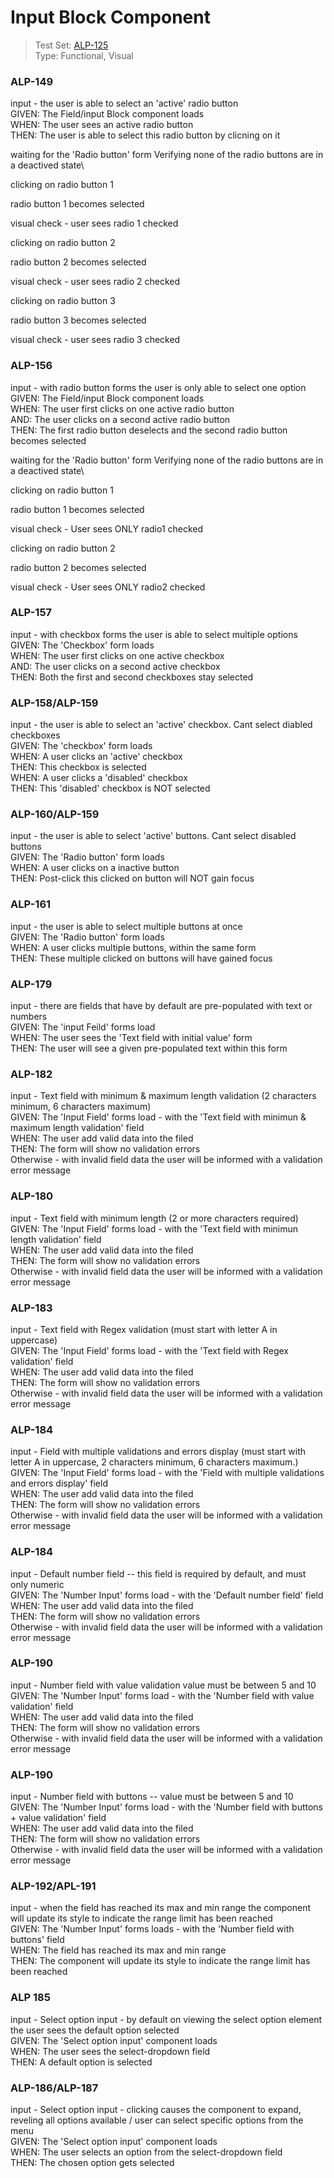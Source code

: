# Input Block Component
> Test Set: [ALP-125](https://everfi.atlassian.net/browse/ALP-125)    
Type: Functional, Visual  

<!-- include: cypress/integration/inputBlock.js -->

### ALP-149

input - the user is able to select an \'active\' radio button\
GIVEN: The Field/input Block component loads\
WHEN: The user sees an active radio button\
THEN: The user is able to select this radio button by clicning on it

waiting for the 'Radio button' form
Verifying none of the radio buttons are in a deactived state\

clicking on radio button 1

radio button 1 becomes selected

visual check - user sees radio 1 checked

clicking on radio button 2

radio button 2 becomes selected

visual check - user sees radio 2 checked

clicking on radio button 3

radio button 3 becomes selected

visual check - user sees radio 3 checked

### ALP-156

input - with radio button forms the user is only able to select one option\
GIVEN: The Field/input Block component loads\
WHEN: The user first clicks on one active radio button\
AND: The user clicks on a second active radio button\
THEN: The first radio button deselects and the second radio button becomes selected

waiting for the 'Radio button' form
Verifying none of the radio buttons are in a deactived state\

clicking on radio button 1

radio button 1 becomes selected

visual check -  User sees ONLY radio1 checked

clicking on radio button 2

radio button 2 becomes selected

visual check -  User sees ONLY radio2 checked

### ALP-157

input - with checkbox forms the user is able to select multiple options\
GIVEN: The 'Checkbox' form loads\
WHEN: The user first clicks on one active checkbox\
AND: The user clicks on a second active checkbox\
THEN: Both the first and second checkboxes stay selected

### ALP-158/ALP-159

input - the user is able to select an \'active\' checkbox. Cant select diabled checkboxes\
GIVEN: The 'checkbox' form loads\
WHEN: A user clicks an 'active' checkbox\
THEN: This checkbox is selected\
WHEN: A user clicks a 'disabled' checkbox\
THEN: This 'disabled' checkbox is NOT selected

### ALP-160/ALP-159

input - the user is able to select \'active\' buttons. Cant select disabled buttons\
GIVEN: The 'Radio button' form loads\
WHEN: A user clicks on a inactive button\
THEN: Post-click this clicked on button will NOT gain focus

### ALP-161

input - the user is able to select multiple buttons at once\
GIVEN: The 'Radio button' form loads\
WHEN: A user clicks multiple buttons, within the same form\
THEN: These multiple clicked on buttons will have gained focus

### ALP-179

input - there are fields that have by default are pre-populated with text or numbers\
GIVEN: The 'input Feild' forms load\
WHEN: The user sees the 'Text field with initial value' form\
THEN: The user will see a given pre-populated text within this form

### ALP-182

input - Text field with minimum & maximum length validation (2 characters minimum, 6 characters maximum)\
GIVEN: The 'Input Field' forms load - with the 'Text field with minimun & maximum length validation' field\
WHEN: The user add valid data into the filed\
THEN: The form will show no validation errors\
Otherwise - with invalid field data the user will be informed with a validation error message

### ALP-180

input - Text field with minimum length (2 or more characters required)\
GIVEN: The 'Input Field' forms load - with the 'Text field with minimun length validation' field\
WHEN: The user add valid data into the filed\
THEN: The form will show no validation errors\
Otherwise - with invalid field data the user will be informed with a validation error message

### ALP-183

input - Text field with Regex validation (must start with letter A in uppercase)\
GIVEN: The 'Input Field' forms load - with the 'Text field with Regex validation' field\
WHEN: The user add valid data into the filed\
THEN: The form will show no validation errors\
Otherwise - with invalid field data the user will be informed with a validation error message

### ALP-184

input - Field with multiple validations and errors display (must start with letter A in uppercase, 2 characters minimum, 6 characters maximum.)\
GIVEN: The 'Input Field' forms load - with the 'Field with multiple validations and errors display' field\
WHEN: The user add valid data into the filed\
THEN: The form will show no validation errors\
Otherwise - with invalid field data the user will be informed with a validation error message

### ALP-184

input - Default number field -- this field is required by default, and must only numeric\
GIVEN: The 'Number Input' forms load - with the 'Default number field' field\
WHEN: The user add valid data into the filed\
THEN: The form will show no validation errors\
Otherwise - with invalid field data the user will be informed with a validation error message

### ALP-190

input - Number field with value validation value must be between 5 and 10\
GIVEN: The 'Number Input' forms load - with the 'Number field with value validation' field\
WHEN: The user add valid data into the filed\
THEN: The form will show no validation errors\
Otherwise - with invalid field data the user will be informed with a validation error message

### ALP-190

input - Number field with buttons -- value must be between 5 and 10\
GIVEN: The 'Number Input' forms load - with the 'Number field with buttons + value validation' field\
WHEN: The user add valid data into the filed\
THEN: The form will show no validation errors\
Otherwise - with invalid field data the user will be informed with a validation error message

### ALP-192/APL-191

input - when the field has reached its max and min range the component will update its style to indicate the range limit has been reached\
GIVEN: The 'Number Input' forms loads - with the 'Number field with buttons' field\
WHEN: The field has reached its max and min range\
THEN: The component will update its style to indicate the range limit has been reached

### ALP 185

input - Select option input - by default on viewing the select option element the user sees the default option selected\
GIVEN: The 'Select option input' component loads\
WHEN: The user sees the select-dropdown field\
THEN: A default option is selected

### ALP-186/ALP-187

input - Select option input - clicking causes the component to expand, reveling all options available / user can select specific options from the menu\
GIVEN: The 'Select option input' component loads\
WHEN: The user selects an option from the select-dropdown field\
THEN: The chosen option gets selected

<!-- /include: cypress/integration/inputBlock.js -->
